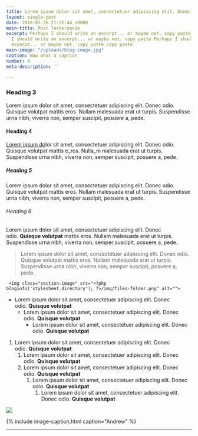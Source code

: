 ```yaml
---
title: Lorem ipsum dolor sit amet, consectetuer adipiscing elit. Donec odio. Quisque
layout: single-post
date: 2018-07-26 21:21:44 +0000
main-title: Post Testeroonie
excerpt: Perhaps I should write an excerpt... or maybe not. copy paste copy Perhaps
  I should write an excerpt... or maybe not. copy paste Perhaps I should write an
  excerpt... or maybe not. copy paste copy paste
main-image: "/uploads/blog-image.jpg"
caption: Wow what a caption
number: 4
meta-description: ''

---
```

### Heading 3

Lorem ipsum dolor sit amet, consectetuer adipiscing elit. Donec odio. Quisque volutpat mattis eros. Nullam malesuada erat ut turpis. Suspendisse urna nibh, viverra non, semper suscipit, posuere a, pede.

#### Heading 4

[Lorem ipsum do](https://sel8vwjylze2la.preview.forestry.io/projects/6-project-six/google.com "Google")lor sit amet, consectetuer adipiscing elit. Donec odio. Quisque volutpat mattis e_ros. Nulla_m malesuada erat ut turpis. Suspendisse urna nibh, viverra non, semper suscipit, posuere a, pede.

##### Heading 5

Lorem ipsum dolor sit amet, consectetuer adipiscing elit. Donec odio. Quisque volutpat mattis eros. Nullam malesuada erat ut turpis. Suspendisse urna nibh, viverra non, semper suscipit, posuere a, pede.

###### Heading 6

Lorem ipsum dolor sit amet, consectetuer adipiscing elit. Donec odio. **Quisque volutpat** mattis eros. Nullam malesuada erat ut turpis. Suspendisse urna nibh, viverra non, semper suscipit, posuere a, pede.

> Lorem ipsum dolor sit amet, consectetuer adipiscing elit. Donec odio. Quisque volutpat mattis eros. Nullam malesuada erat ut turpis. Suspendisse urna nibh, viverra non, semper suscipit, posuere a, pede.

     <img class="section-image" src="<?php bloginfo('stylesheet_directory'); ?>/img/files-folder.png" alt="">

* Lorem ipsum dolor sit amet, consectetuer adipiscing elit. Donec odio. **Quisque volutpat**
  * Lorem ipsum dolor sit amet, consectetuer adipiscing elit. Donec odio. **Quisque volutpat**
    * Lorem ipsum dolor sit amet, consectetuer adipiscing elit. Donec odio. **Quisque volutpat**

1. Lorem ipsum dolor sit amet, consectetuer adipiscing elit. Donec odio. **Quisque volutpat**
   1. Lorem ipsum dolor sit amet, consectetuer adipiscing elit. Donec odio. **Quisque volutpat**
   2. Lorem ipsum dolor sit amet, consectetuer adipiscing elit. Donec odio. **Quisque volutpat**
      1. Lorem ipsum dolor sit amet, consectetuer adipiscing elit. Donec odio. **Quisque volutpat**
         1. Lorem ipsum dolor sit amet, consectetuer adipiscing elit. Donec odio. **Quisque volutpat**

![](https://sel8vwjylze2la.preview.forestry.io/uploads/main-image.jpg)

{% include image-caption.html caption="Andrew" %}

***